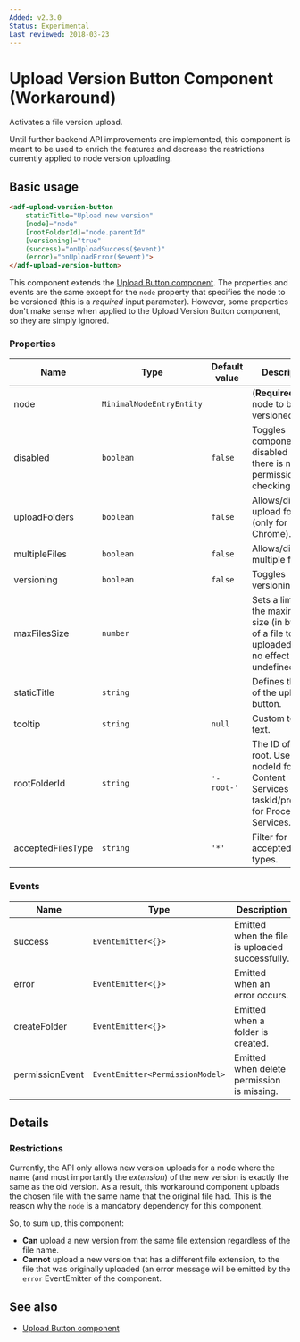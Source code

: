 ```yaml
---
Added: v2.3.0
Status: Experimental
Last reviewed: 2018-03-23
---
```


# Upload Version Button Component (Workaround)

Activates a file version upload.

Until further backend API improvements are implemented, this component is meant to be used
to enrich the features and decrease the restrictions currently applied to node version uploading.

## Basic usage

```html
<adf-upload-version-button
    staticTitle="Upload new version"
    [node]="node"
    [rootFolderId]="node.parentId"
    [versioning]="true"
    (success)="onUploadSuccess($event)"
    (error)="onUploadError($event)">
</adf-upload-version-button>
```

This component extends the [Upload Button component](upload-button.component.md). The
properties and events are the same except for the `node` property that specifies the node
to be versioned (this is a _required_ input parameter). However, some properties don't make
sense when applied to the Upload Version Button component, so they are simply ignored.

### Properties

| Name | Type | Default value | Description |
| ---- | ---- | ------------- | ----------- |
| node | `MinimalNodeEntryEntity` |  | (**Required**) The node to be versioned.  |
| disabled | `boolean` | `false` | Toggles component disabled state (if there is no node permission checking).  |
| uploadFolders | `boolean` | `false` | Allows/disallows upload folders (only for Chrome).  |
| multipleFiles | `boolean` | `false` | Allows/disallows multiple files  |
| versioning | `boolean` | `false` | Toggles versioning.  |
| maxFilesSize | `number` |  | Sets a limit on the maximum size (in bytes) of a file to be uploaded. Has no effect if undefined. |
| staticTitle | `string` |  | Defines the text of the upload button.  |
| tooltip | `string` | `null` | Custom tooltip text.  |
| rootFolderId | `string` | `'-root-'` | The ID of the root. Use the nodeId for Content Services or the taskId/processId for Process Services. |
| acceptedFilesType | `string` | `'*'` | Filter for accepted file types.  |

### Events

| Name | Type | Description |
| ---- | ---- | ----------- |
| success | `EventEmitter<{}>` | Emitted when the file is uploaded successfully.  |
| error | `EventEmitter<{}>` | Emitted when an error occurs.  |
| createFolder | `EventEmitter<{}>` | Emitted when a folder is created.  |
| permissionEvent | `EventEmitter<PermissionModel>` | Emitted when delete permission is missing.  |

## Details

### Restrictions

Currently, the API only allows new version uploads for a node where the name
(and most importantly the _extension_) of the new version
is exactly the same as the old version. As a result, this workaround component uploads the
chosen file with the same name that the original file had. This is the reason why the `node`
is a mandatory dependency for this component.

So, to sum up, this component:

-   **Can** upload a new version from the same file extension regardless of the file name.
-   **Cannot** upload a new version that has a different file extension, to the file that was
    originally uploaded (an error message will be emitted by the `error` EventEmitter of the component.

## See also

- [Upload Button component](upload-button.component.md)
